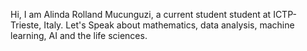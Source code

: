 Hi, I am Alinda Rolland Mucunguzi, a current student student at ICTP-Trieste, Italy.
Let's Speak about mathematics, data analysis, machine learning, AI and the life sciences.
